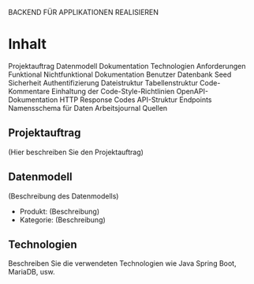 BACKEND FÜR APPLIKATIONEN REALISIEREN

# Inhalt
Projektauftrag
Datenmodell
Dokumentation
Technologien
Anforderungen
Funktional
Nichtfunktional
Dokumentation
Benutzer
Datenbank Seed
Sicherheit
Authentifizierung
Dateistruktur
Tabellenstruktur
Code-Kommentare
Einhaltung der Code-Style-Richtlinien
OpenAPI-Dokumentation
HTTP Response Codes
API-Struktur
Endpoints
Namensschema für Daten
Arbeitsjournal
Quellen

## Projektauftrag
(Hier beschreiben Sie den Projektauftrag)

## Datenmodell
(Beschreibung des Datenmodells)

- Produkt: (Beschreibung)
- Kategorie: (Beschreibung)

## Technologien
Beschreiben Sie die verwendeten Technologien wie Java Spring Boot, MariaDB, usw.
